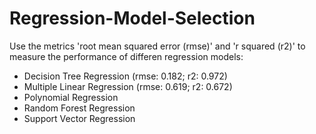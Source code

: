# Regression-Model-Selection
Use the metrics 'root mean squared error (rmse)' and 'r squared (r2)' to measure the performance of differen regression models:
* Decision Tree Regression (rmse: 0.182; r2: 0.972)
* Multiple Linear Regression (rmse: 0.619; r2: 0.672)
* Polynomial Regression
* Random Forest Regression 
* Support Vector Regression

